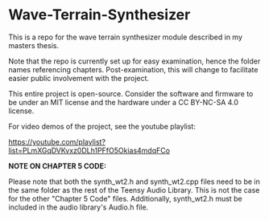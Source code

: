 # Wave-Terrain-Synthesizer

This is a repo for the wave terrain synthesizer module described in my masters thesis. 

Note that the repo is currently set up for easy examination, hence the folder names referencing chapters. Post-examination, this will change to facilitate easier public involvement with the project. 

This entire project is open-source. Consider the software and firmware to be under an MIT license and the hardware under a CC BY-NC-SA 4.0 license. 

For video demos of the project, see the youtube playlist: 

https://youtube.com/playlist?list=PLmXGqDVKvxz0DLh1PFfO5Okias4mdqFCo

**NOTE ON CHAPTER 5 CODE:**

Please note that both the synth_wt2.h and synth_wt2.cpp files need to be in the same folder as the rest of the Teensy Audio Library. This is not the case for the other "Chapter 5 Code" files. Additionally, synth_wt2.h must be included in the audio library's Audio.h file. 

